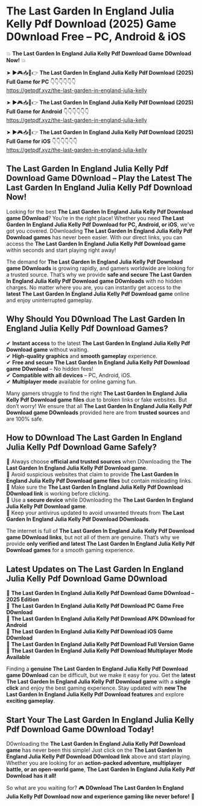 # The Last Garden In England Julia Kelly Pdf Download (2025) Game D0wnload Free – PC, Android & iOS

💥 **The Last Garden In England Julia Kelly Pdf Download Game D0wnload Now!** 💥  

➤ ►🎮📥📱👉 **The Last Garden In England Julia Kelly Pdf Download (2025) Full Game for PC** 👇👇👇👇👇👇  
https://getpdf.xyz/the-last-garden-in-england-julia-kelly  

➤ ►🎮📥📱👉 **The Last Garden In England Julia Kelly Pdf Download (2025) Full Game for Android** 👇👇👇👇👇👇  
https://getpdf.xyz/the-last-garden-in-england-julia-kelly  

➤ ►🎮📥📱👉 **The Last Garden In England Julia Kelly Pdf Download (2025) Full Game for iOS** 👇👇👇👇👇👇  
https://getpdf.xyz/the-last-garden-in-england-julia-kelly  

## The Last Garden In England Julia Kelly Pdf Download Game D0wnload – Play the Latest The Last Garden In England Julia Kelly Pdf Download Now!

Looking for the best **The Last Garden In England Julia Kelly Pdf Download game D0wnload**? You’re in the right place! Whether you need **The Last Garden In England Julia Kelly Pdf Download for PC, Android, or iOS**, we’ve got you covered. D0wnloading **The Last Garden In England Julia Kelly Pdf Download games** has never been easier. With our direct links, you can access the **The Last Garden In England Julia Kelly Pdf Download game** within seconds and start playing right away!  

The demand for **The Last Garden In England Julia Kelly Pdf Download game D0wnloads** is growing rapidly, and gamers worldwide are looking for a trusted source. That’s why we provide **safe and secure The Last Garden In England Julia Kelly Pdf Download game D0wnloads** with no hidden charges. No matter where you are, you can instantly get access to the **latest The Last Garden In England Julia Kelly Pdf Download game** online and enjoy uninterrupted gameplay.  

## **Why Should You D0wnload The Last Garden In England Julia Kelly Pdf Download Games?**  

✔ **Instant access** to the latest **The Last Garden In England Julia Kelly Pdf Download game** without waiting.  
✔ **High-quality graphics** and **smooth gameplay** experience.  
✔ **Free and secure The Last Garden In England Julia Kelly Pdf Download game D0wnload** – No hidden fees!  
✔ **Compatible with all devices** – PC, Android, iOS.  
✔ **Multiplayer mode** available for online gaming fun.  

Many gamers struggle to find the right **The Last Garden In England Julia Kelly Pdf Download game files** due to broken links or fake websites. But don’t worry! We ensure that all **The Last Garden In England Julia Kelly Pdf Download game D0wnloads** provided here are from **trusted sources** and are 100% safe.  

## **How to D0wnload The Last Garden In England Julia Kelly Pdf Download Game Safely?**  

📌 Always choose **official and trusted sources** when D0wnloading the **The Last Garden In England Julia Kelly Pdf Download game**.  
📌 Avoid suspicious websites that claim to provide **The Last Garden In England Julia Kelly Pdf Download game files** but contain misleading links.  
📌 Make sure the **The Last Garden In England Julia Kelly Pdf Download D0wnload link** is working before clicking.  
📌 Use a **secure device** while D0wnloading the **The Last Garden In England Julia Kelly Pdf Download game**.  
📌 Keep your antivirus updated to avoid unwanted threats from **The Last Garden In England Julia Kelly Pdf Download D0wnloads**.  

The internet is full of **The Last Garden In England Julia Kelly Pdf Download game D0wnload links**, but not all of them are genuine. That’s why we provide **only verified and latest The Last Garden In England Julia Kelly Pdf Download games** for a smooth gaming experience.  

## **Latest Updates on The Last Garden In England Julia Kelly Pdf Download Game D0wnload**  

🔹 **The Last Garden In England Julia Kelly Pdf Download Game D0wnload – 2025 Edition**  
🔹 **The Last Garden In England Julia Kelly Pdf Download PC Game Free D0wnload**  
🔹 **The Last Garden In England Julia Kelly Pdf Download APK D0wnload for Android**  
🔹 **The Last Garden In England Julia Kelly Pdf Download iOS Game D0wnload**  
🔹 **The Last Garden In England Julia Kelly Pdf Download Full Version Game**  
🔹 **The Last Garden In England Julia Kelly Pdf Download Multiplayer Mode Available**  

Finding a **genuine The Last Garden In England Julia Kelly Pdf Download game D0wnload** can be difficult, but we make it easy for you. Get the **latest The Last Garden In England Julia Kelly Pdf Download game** with a **single click** and enjoy the best gaming experience. Stay updated with **new The Last Garden In England Julia Kelly Pdf Download features** and explore **exciting gameplay**.  

## **Start Your The Last Garden In England Julia Kelly Pdf Download Game D0wnload Today!**  

D0wnloading the **The Last Garden In England Julia Kelly Pdf Download game** has never been this simple! Just click on the **The Last Garden In England Julia Kelly Pdf Download D0wnload link** above and start playing. Whether you are looking for an **action-packed adventure, multiplayer battle, or an open-world game**, **The Last Garden In England Julia Kelly Pdf Download has it all!**  

So what are you waiting for? 🎮 **D0wnload The Last Garden In England Julia Kelly Pdf Download now and experience gaming like never before!** 🚀  